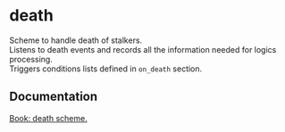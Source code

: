 # death

Scheme to handle death of stalkers. <br/>
Listens to death events and records all the information needed for logics processing. <br/>
Triggers conditions lists defined in `on_death` section.

## Documentation

[Book: death scheme.](https://xray-forge.github.io/stalker-xrf-book/script_engine/schemes/death.html)
